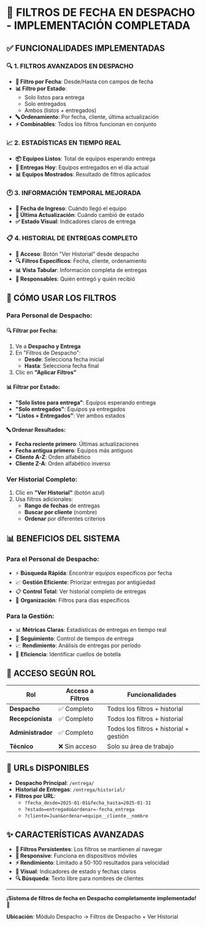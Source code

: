 # 🚚 FILTROS DE FECHA EN DESPACHO - IMPLEMENTACIÓN COMPLETADA

## ✅ **FUNCIONALIDADES IMPLEMENTADAS**

### 🔍 **1. FILTROS AVANZADOS EN DESPACHO**
- **📅 Filtro por Fecha**: Desde/Hasta con campos de fecha
- **📊 Filtro por Estado**: 
  - Solo listos para entrega
  - Solo entregados  
  - Ambos (listos + entregados)
- **🔤 Ordenamiento**: Por fecha, cliente, última actualización
- **⚡ Combinables**: Todos los filtros funcionan en conjunto

### 📈 **2. ESTADÍSTICAS EN TIEMPO REAL**
- **📦 Equipos Listos**: Total de equipos esperando entrega
- **🚚 Entregas Hoy**: Equipos entregados en el día actual
- **📊 Equipos Mostrados**: Resultado de filtros aplicados

### 🕐 **3. INFORMACIÓN TEMPORAL MEJORADA**
- **📅 Fecha de Ingreso**: Cuándo llegó el equipo
- **🔄 Última Actualización**: Cuándo cambió de estado
- **✅ Estado Visual**: Indicadores claros de entrega

### 📋 **4. HISTORIAL DE ENTREGAS COMPLETO**
- **🔗 Acceso**: Botón "Ver Historial" desde despacho
- **🔍 Filtros Específicos**: Fecha, cliente, ordenamiento
- **📊 Vista Tabular**: Información completa de entregas
- **👥 Responsables**: Quién entregó y quién recibió

## 🎯 **CÓMO USAR LOS FILTROS**

### **Para Personal de Despacho:**

#### 🔍 **Filtrar por Fecha:**
1. Ve a **Despacho y Entrega**
2. En "Filtros de Despacho":
   - **Desde**: Selecciona fecha inicial
   - **Hasta**: Selecciona fecha final
3. Clic en **"Aplicar Filtros"**

#### 📊 **Filtrar por Estado:**
- **"Solo listos para entrega"**: Equipos esperando entrega
- **"Solo entregados"**: Equipos ya entregados
- **"Listos + Entregados"**: Ver ambos estados

#### 🔤 **Ordenar Resultados:**
- **Fecha reciente primero**: Últimas actualizaciones
- **Fecha antigua primero**: Equipos más antiguos
- **Cliente A-Z**: Orden alfabético
- **Cliente Z-A**: Orden alfabético inverso

### **Ver Historial Completo:**
1. Clic en **"Ver Historial"** (botón azul)
2. Usa filtros adicionales:
   - **Rango de fechas** de entregas
   - **Buscar por cliente** (nombre)
   - **Ordenar** por diferentes criterios

## 📊 **BENEFICIOS DEL SISTEMA**

### **Para el Personal de Despacho:**
- ⚡ **Búsqueda Rápida**: Encontrar equipos específicos por fecha
- 📈 **Gestión Eficiente**: Priorizar entregas por antigüedad
- 📋 **Control Total**: Ver historial completo de entregas
- 🎯 **Organización**: Filtros para días específicos

### **Para la Gestión:**
- 📊 **Métricas Claras**: Estadísticas de entregas en tiempo real
- 📅 **Seguimiento**: Control de tiempos de entrega
- 📈 **Rendimiento**: Análisis de entregas por período
- 🎯 **Eficiencia**: Identificar cuellos de botella

## 🔧 **ACCESO SEGÚN ROL**

| Rol | Acceso a Filtros | Funcionalidades |
|-----|------------------|-----------------|
| **Despacho** | ✅ Completo | Todos los filtros + historial |
| **Recepcionista** | ✅ Completo | Todos los filtros + historial |
| **Administrador** | ✅ Completo | Todos los filtros + historial + gestión |
| **Técnico** | ❌ Sin acceso | Solo su área de trabajo |

## 🚀 **URLs DISPONIBLES**

- **Despacho Principal**: `/entrega/`
- **Historial de Entregas**: `/entrega/historial/`
- **Filtros por URL**: 
  - `?fecha_desde=2025-01-01&fecha_hasta=2025-01-31`
  - `?estado=entregado&ordenar=-fecha_entrega`
  - `?cliente=Juan&ordenar=equipo__cliente__nombre`

## ✨ **CARACTERÍSTICAS AVANZADAS**

- **🔄 Filtros Persistentes**: Los filtros se mantienen al navegar
- **📱 Responsive**: Funciona en dispositivos móviles
- **⚡ Rendimiento**: Limitado a 50-100 resultados para velocidad
- **🎨 Visual**: Indicadores de estado y fechas claros
- **🔍 Búsqueda**: Texto libre para nombres de clientes

---

**¡Sistema de filtros de fecha en Despacho completamente implementado! 🎉**

**Ubicación**: Módulo Despacho → Filtros de Despacho + Ver Historial